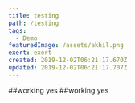 ```yaml
---
title: testing
path: /testing
tags:
  - Demo
featuredImage: /assets/akhil.png
exert: exert
created: 2019-12-02T06:21:17.670Z
updated: 2019-12-02T06:21:17.707Z
---
```

##working
yes
##working
yes
